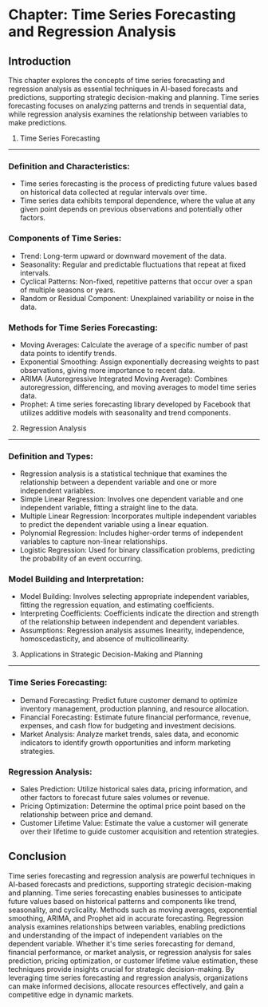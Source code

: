 Chapter: Time Series Forecasting and Regression Analysis
========================================================

Introduction
------------

This chapter explores the concepts of time series forecasting and regression analysis as essential techniques in AI-based forecasts and predictions, supporting strategic decision-making and planning. Time series forecasting focuses on analyzing patterns and trends in sequential data, while regression analysis examines the relationship between variables to make predictions.

1. Time Series Forecasting
--------------------------

### Definition and Characteristics:

* Time series forecasting is the process of predicting future values based on historical data collected at regular intervals over time.
* Time series data exhibits temporal dependence, where the value at any given point depends on previous observations and potentially other factors.

### Components of Time Series:

* Trend: Long-term upward or downward movement of the data.
* Seasonality: Regular and predictable fluctuations that repeat at fixed intervals.
* Cyclical Patterns: Non-fixed, repetitive patterns that occur over a span of multiple seasons or years.
* Random or Residual Component: Unexplained variability or noise in the data.

### Methods for Time Series Forecasting:

* Moving Averages: Calculate the average of a specific number of past data points to identify trends.
* Exponential Smoothing: Assign exponentially decreasing weights to past observations, giving more importance to recent data.
* ARIMA (Autoregressive Integrated Moving Average): Combines autoregression, differencing, and moving averages to model time series data.
* Prophet: A time series forecasting library developed by Facebook that utilizes additive models with seasonality and trend components.

2. Regression Analysis
----------------------

### Definition and Types:

* Regression analysis is a statistical technique that examines the relationship between a dependent variable and one or more independent variables.
* Simple Linear Regression: Involves one dependent variable and one independent variable, fitting a straight line to the data.
* Multiple Linear Regression: Incorporates multiple independent variables to predict the dependent variable using a linear equation.
* Polynomial Regression: Includes higher-order terms of independent variables to capture non-linear relationships.
* Logistic Regression: Used for binary classification problems, predicting the probability of an event occurring.

### Model Building and Interpretation:

* Model Building: Involves selecting appropriate independent variables, fitting the regression equation, and estimating coefficients.
* Interpreting Coefficients: Coefficients indicate the direction and strength of the relationship between independent and dependent variables.
* Assumptions: Regression analysis assumes linearity, independence, homoscedasticity, and absence of multicollinearity.

3. Applications in Strategic Decision-Making and Planning
---------------------------------------------------------

### Time Series Forecasting:

* Demand Forecasting: Predict future customer demand to optimize inventory management, production planning, and resource allocation.
* Financial Forecasting: Estimate future financial performance, revenue, expenses, and cash flow for budgeting and investment decisions.
* Market Analysis: Analyze market trends, sales data, and economic indicators to identify growth opportunities and inform marketing strategies.

### Regression Analysis:

* Sales Prediction: Utilize historical sales data, pricing information, and other factors to forecast future sales volumes or revenue.
* Pricing Optimization: Determine the optimal price point based on the relationship between price and demand.
* Customer Lifetime Value: Estimate the value a customer will generate over their lifetime to guide customer acquisition and retention strategies.

Conclusion
----------

Time series forecasting and regression analysis are powerful techniques in AI-based forecasts and predictions, supporting strategic decision-making and planning. Time series forecasting enables businesses to anticipate future values based on historical patterns and components like trend, seasonality, and cyclicality. Methods such as moving averages, exponential smoothing, ARIMA, and Prophet aid in accurate forecasting. Regression analysis examines relationships between variables, enabling predictions and understanding of the impact of independent variables on the dependent variable. Whether it's time series forecasting for demand, financial performance, or market analysis, or regression analysis for sales prediction, pricing optimization, or customer lifetime value estimation, these techniques provide insights crucial for strategic decision-making. By leveraging time series forecasting and regression analysis, organizations can make informed decisions, allocate resources effectively, and gain a competitive edge in dynamic markets.
